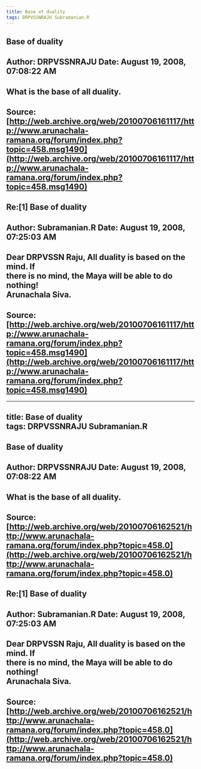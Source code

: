 ```yaml
--- 
title: Base of duality   
tags: DRPVSSNRAJU Subramanian.R  
---  
```

## Base of duality  
Author: DRPVSSNRAJU         Date: August 19, 2008, 07:08:22 AM  
---  
What is the base of all duality.
 ---  
Source:[http://web.archive.org/web/20100706161117/http://www.arunachala-ramana.org/forum/index.php?topic=458.msg1490](http://web.archive.org/web/20100706161117/http://www.arunachala-ramana.org/forum/index.php?topic=458.msg1490)   
---  

## Re:[1] Base of duality  
Author: Subramanian.R       Date: August 19, 2008, 07:25:03 AM  
---  
Dear DRPVSSN Raju, All duality is based on the mind. If   
there is no mind, the Maya will be able to do nothing!   
Arunachala Siva.
 ---  
Source:[http://web.archive.org/web/20100706161117/http://www.arunachala-ramana.org/forum/index.php?topic=458.msg1490](http://web.archive.org/web/20100706161117/http://www.arunachala-ramana.org/forum/index.php?topic=458.msg1490)   
---  

--- 
title: Base of duality   
tags: DRPVSSNRAJU Subramanian.R  
---  
## Base of duality  
Author: DRPVSSNRAJU         Date: August 19, 2008, 07:08:22 AM  
---  
What is the base of all duality.
 ---  
Source:[http://web.archive.org/web/20100706162521/http://www.arunachala-ramana.org/forum/index.php?topic=458.0](http://web.archive.org/web/20100706162521/http://www.arunachala-ramana.org/forum/index.php?topic=458.0)   
---  

## Re:[1] Base of duality  
Author: Subramanian.R       Date: August 19, 2008, 07:25:03 AM  
---  
Dear DRPVSSN Raju, All duality is based on the mind. If   
there is no mind, the Maya will be able to do nothing!   
Arunachala Siva.
 ---  
Source:[http://web.archive.org/web/20100706162521/http://www.arunachala-ramana.org/forum/index.php?topic=458.0](http://web.archive.org/web/20100706162521/http://www.arunachala-ramana.org/forum/index.php?topic=458.0)   
---  

